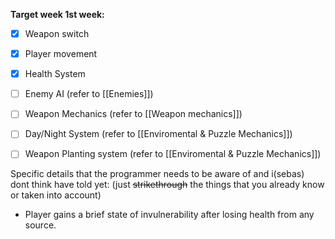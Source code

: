 **Target week 1st week:**
- [x] Weapon switch
- [x] Player movement
- [x] Health System
- [ ] Enemy AI (refer to [[Enemies]])
- [ ] Weapon Mechanics (refer to [[Weapon mechanics]])
- [ ] Day/Night System (refer to [[Enviromental & Puzzle Mechanics]])
- [ ] Weapon Planting system (refer to [[Enviromental & Puzzle Mechanics]])



Specific details that the programmer needs to be aware of and i(sebas) dont think have told yet:
(just ~~strikethrough~~ the things that you already know or taken into account)
- Player gains a brief state of invulnerability after losing health from any source.